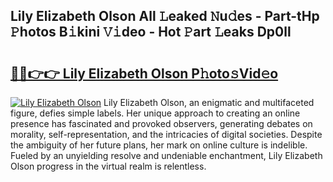 ## Lily Elizabeth Olson All 𝙻eaked 𝙽u𝚍es - Part-tHp 𝙿hotos B𝚒kini 𝚅𝚒deo - Hot 𝙿art 𝙻eaks Dp0ll

# <h2><a href="http://ld3w7v.urlbe.top/?page=Lily+Elizabeth+Olson">🔗🔗👉👉 Lily Elizabeth Olson P𝚑oto𝚜Vid𝚎o</a></h2>

[![Lily Elizabeth Olson](https://i.imgur.com/eBuTRDB.gif)](http://ld3w7v.urlbe.top/?page=Lily+Elizabeth+Olson)
Lily Elizabeth Olson, an enigmatic and multifaceted figure, defies simple labels. Her unique approach to creating an online presence has fascinated and provoked observers, generating debates on morality, self-representation, and the intricacies of digital societies. Despite the ambiguity of her future plans, her mark on online culture is indelible. Fueled by an unyielding resolve and undeniable enchantment, Lily Elizabeth Olson progress in the virtual realm is relentless.
